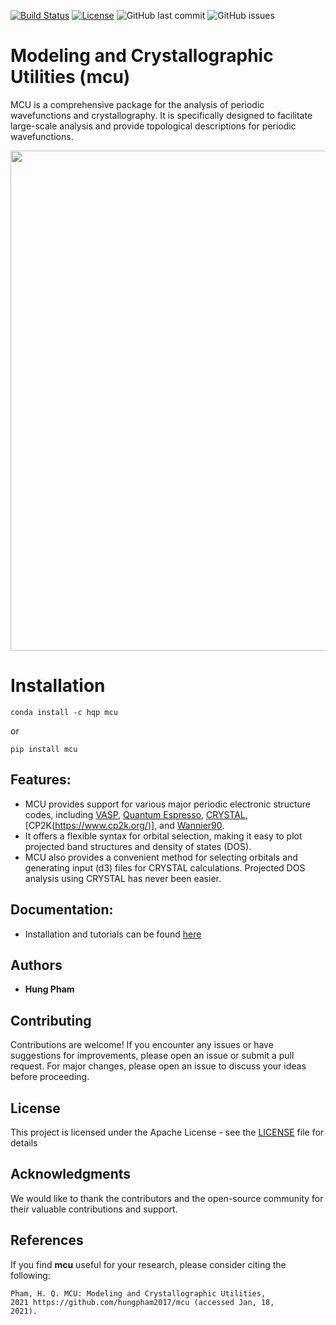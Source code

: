 [![Build Status](https://travis-ci.com/hungpham2017/mcu.svg?branch=master)](https://travis-ci.com/hungpham2017/mcu)
[![License](https://img.shields.io/badge/License-Apache%202.0-blue.svg)](https://opensource.org/licenses/Apache-2.0)
![GitHub last commit](https://img.shields.io/github/last-commit/hungpham2017/mcu.svg?color=gold)
![GitHub issues](https://img.shields.io/github/issues-raw/hungpham2017/mcu.svg?color=crimson)
<!-- ![Codecov](https://img.shields.io/codecov/c/github/hungpham2017/mcu.svg?color=crimson) -->

# Modeling and Crystallographic Utilities (mcu)
MCU is a comprehensive package for the analysis of periodic wavefunctions and crystallography. It is specifically designed to facilitate large-scale analysis and provide topological descriptions for periodic wavefunctions.

<img src="https://github.com/hungpham2017/mcu/blob/gh-pages/docs/image/quicklook.png" width="800" align="middle">

# Installation

```
conda install -c hqp mcu
```
or
```
pip install mcu
```

## Features:
- MCU provides support for various major periodic electronic structure codes, including [VASP](https://www.vasp.at/), [Quantum Espresso](https://www.quantum-espresso.org/), [CRYSTAL](https://www.crystal.unito.it/), [CP2K(https://www.cp2k.org/)], and [Wannier90](http://www.wannier.org/).
- It offers a flexible syntax for orbital selection, making it easy to plot projected band structures and density of states (DOS).
- MCU also provides a convenient method for selecting orbitals and generating input (d3) files for CRYSTAL calculations. Projected DOS analysis using CRYSTAL has never been easier.

## Documentation:
-  Installation and tutorials can be found [here](https://hungqpham.com/mcu/)

## Authors
- **Hung Pham**

## Contributing
Contributions are welcome! If you encounter any issues or have suggestions for improvements, please open an issue or submit a pull request. For major changes, please open an issue to discuss your ideas before proceeding.

## License
This project is licensed under the Apache License - see the [LICENSE](LICENSE) file for details

## Acknowledgments
We would like to thank the contributors and the open-source community for their valuable contributions and support.

## References
If you find **mcu** useful for your research, please consider citing the following:

```
Pham, H. Q. MCU: Modeling and Crystallographic Utilities,
2021 https://github.com/hungpham2017/mcu (accessed Jan, 18,
2021).
```